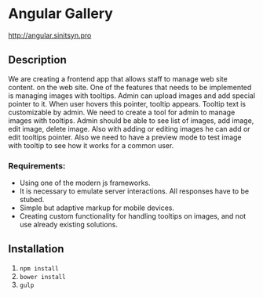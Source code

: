# Angular Gallery

<a target="_blank" href="http://angular.sinitsyn.pro/">http://angular.sinitsyn.pro</a>

<h2> Description </h2>
We are creating a frontend app that allows staff to manage web site content. on the web site. One of the features that needs to be implemented is managing images with tooltips.  Admin can upload images and add special pointer to it. When user hovers this pointer, tooltip appears. Tooltip text is customizable by admin.  We need to create a tool for admin to manage images with tooltips. Admin should be able to see list of images, add image, edit image, delete image. Also with adding or editing images he can add or edit tooltips pointer. Also we need to have a preview mode to test image with tooltip to see how it works for a common user.

<h3>Requirements:</h3>
<ul>
<li>Using one of the modern js frameworks.</li>
<li>It is necessary to emulate server interactions. All responses have to be stubed.</li>
<li>Simple but adaptive markup for mobile devices.</li>
<li>Creating custom functionality for handling tooltips on images, and not use already existing solutions.</li>
</ul>

<h2> Installation </h2>
<ol>
<li><code>npm install</code></li>
<li><code>bower install</code></li>
<li><code>gulp</code></li>
</ol>


